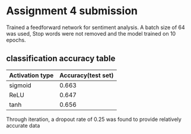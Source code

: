 # Assignment 4 submission
Trained a feedforward network for sentiment analysis. A batch size of 64 was used, Stop words were not removed and the model trained on 10 epochs.
## classification accuracy table
| Activation type | Accuracy(test set) |
| ------------- | ------------- |
| sigmoid | 0.663|
| ReLU  |  0.647|
| tanh  |  0.656 |


Through iteration, a dropout rate of 0.25 was found to provide relatively accurate data
